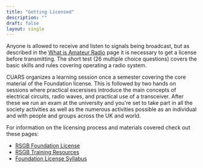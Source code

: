 ```yaml
---
title: "Getting Licensed"
description: ""
draft: false
layout: single
---
```


Anyone is allowed to receive and listen to signals being broadcast, but as described in the [What is Amateur Radio](https://www.cardiffars.org.uk/what/) page it is necessary to get a license before transmitting. The short test (26 multiple choice questions) covers the basic skills and rules covering operating a radio system.

CUARS organizes a learning session once a semester covering the core material of the Foundation license. This is followed by two hands on sessions where practical excersises introduce the main concepts of electrical circuits, radio waves, and practical use of a transceiver. After these we run an exam at the university and you're set to take part in all the society activities as well as the numerous activities possible as an individual and with people and groups across the UK and world.

For information on the licensing process and materials covered check out these pages:

* [RSGB Foundation License](https://thersgb.org/services/education/downloads/pdf/foundation_syllabus.pdf)
* [RSGB Training Resources](https://rsgb.org/main/clubs-training/training-resources/)
* [Foundation License Syllabus](https://thersgb.org/services/education/downloads/pdf/foundation_syllabus.pdf)

